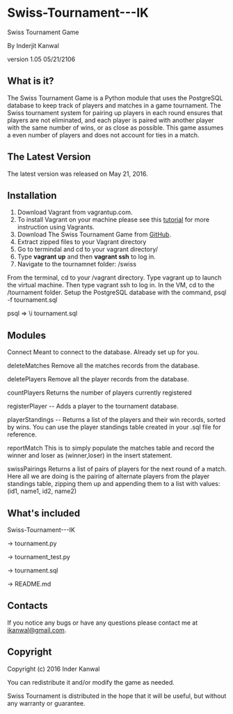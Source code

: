 # Swiss-Tournament---IK
Swiss Tournament Game

By Inderjit Kanwal

version 1.05   05/21/2106

What is it?
-----------

The Swiss Tournament Game is a Python module that uses the PostgreSQL database to keep track of players and matches in a game tournament. The Swiss tournament system for pairing up players in each round ensures that players are not eliminated, and each player is paired with another player with the same number of wins, or as close as possible. This game assumes a even number of players and does not account for ties in a match. 

The Latest Version
------------------
The latest version was released on May 21, 2016.


Installation
------------

1. Download Vagrant from vagrantup.com. 
2. To install Vagrant on your machine please see this [tutorial](https://www.udacity.com/wiki/ud197/install-vagrant) for more instruction using Vagrants. 
2. Download The Swiss Tournament Game from [GitHub](https://github.com/introto/Swiss-Tournament---IK).
3. Extract zipped files to your Vagrant directory
4. Go to termindal and cd to your vagrant directory/
5. Type **vagrant up**  and then **vagrant ssh** to log in.
6. Navigate to the tournamnet folder: /swiss

From the terminal, cd to your /vagrant directory.
Type vagrant up to launch the virtual machine. Then type vagrant ssh to log in.
In the VM, cd to the /tournament folder.
Setup the PostgreSQL database with the command, psql -f tournament.sql


psql => \i tournament.sql

Modules
------------

Connect
Meant to connect to the database. Already set up for you.

deleteMatches
Remove all the matches records from the database.

deletePlayers
Remove all the player records from the database.

countPlayers
Returns the number of players currently registered

registerPlayer -- Adds a player to the tournament database.

playerStandings --
Returns a list of the players and their win records, sorted by wins. You can use the player standings table created in your .sql file for reference.

reportMatch
This is to simply populate the matches table and record the winner and loser as (winner,loser) in the insert statement.

swissPairings
Returns a list of pairs of players for the next round of a match. Here all we are doing is the pairing of alternate players from the player standings table, zipping them up and appending them to a list with values:
(id1, name1, id2, name2)


What's included
--------
  Swiss-Tournament---IK
  
  -> tournament.py
  
  -> tournament_test.py
  
  -> tournament.sql
  
  -> README.md


Contacts
--------

If you notice any bugs or have any questions please contact me at ikanwal@gmail.com. 


Copyright
--------

Copyright (c) 2016 Inder Kanwal

You can redistribute it and/or modify the game as needed.

Swiss Tournament is distributed in the hope that it will be useful, but without any warranty or guarantee.
